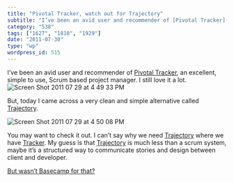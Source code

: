 ```yaml
---
title: "Pivotal Tracker, watch out for Trajectory"
subtitle: "I’ve been an avid user and recommender of [Pivotal Tracker](https://www.pivotaltracker.com), an exce..."
category: "538"
tags: ["1627", "1810", "1929"]
date: "2011-07-30"
type: "wp"
wordpress_id: 515
---
```

I’ve been an avid user and recommender of [Pivotal Tracker](https://www.pivotaltracker.com), an excellent, simple to use, Scrum based project manager. I still love it a lot. ![Screen Shot 2011 07 29 at 4 49 33 PM](https://i0.wp.com/salas.com/wp-content/uploads/2011/07/2d560-screen-shot-2011-07-29-at-44933-pm.png?resize=584%2C452&ssl=1)

But, today I came across a very clean and simple alternative called [Trajectory](https://www.apptrajectory.com/).

![Screen Shot 2011 07 29 at 4 50 08 PM](https://i0.wp.com/salas.com/wp-content/uploads/2011/07/f5437-screen-shot-2011-07-29-at-45008-pm.png?resize=584%2C283&ssl=1)

You may want to check it out. I can’t say why we need [Trajectory](https://www.apptrajectory.com/) where we have [Tracker](https://www.pivotaltracker.com/). My guess is that [Trajectory](https://www.apptrajectory.com/) is much less than a scrum system, maybe it’s a structured way to communicate stories and design between client and developer.

[But wasn’t Basecamp for that? ](http://basecamphq.com/)